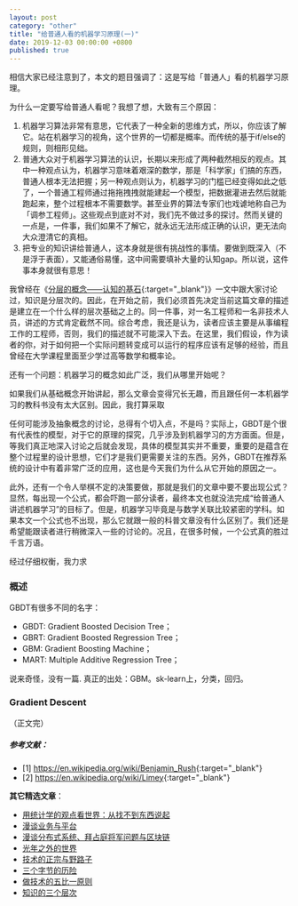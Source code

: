 ```yaml
---
layout: post
category: "other"
title: "给普通人看的机器学习原理(一)"
date: 2019-12-03 00:00:00 +0800
published: true
---
```


相信大家已经注意到了，本文的题目强调了：这是写给「普通人」看的机器学习原理。

为什么一定要写给普通人看呢？我想了想，大致有三个原因：

<!--more-->

1. 机器学习算法非常有意思，它代表了一种全新的思维方式，所以，你应该了解它。站在机器学习的视角，这个世界的一切都是概率。而传统的基于if/else的规则，则相形见绌。
2. 普通大众对于机器学习算法的认识，长期以来形成了两种截然相反的观点。其中一种观点认为，机器学习意味着艰深的数学，那是「科学家」们搞的东西，普通人根本无法把握；另一种观点则认为，机器学习的门槛已经变得如此之低了，一个普通工程师通过拖拖拽拽就能建起一个模型，把数据灌进去然后就能跑起来，整个过程根本不需要数学。甚至业界的算法专家们也戏谑地称自己为「调参工程师」。这些观点到底对不对，我们先不做过多的探讨。然而关键的一点是，一件事，我们如果不了解它，就永远无法形成正确的认识，更无法向大众澄清它的真相。
3. 把专业的知识讲给普通人，这本身就是很有挑战性的事情。要做到既深入（不是浮于表面），又能通俗易懂，这中间需要填补大量的认知gap。所以说，这件事本身就很有意思！

我曾经在《[分层的概念——认知的基石](https://mp.weixin.qq.com/s/yLdRuhIWfLOnLPJSDocEhQ){:target="_blank"}》一文中跟大家讨论过，知识是分层次的。因此，在开始之前，我们必须首先决定当前这篇文章的描述是建立在一个什么样的层次基础之上的。同一件事，对一名工程师和一名非技术人员，讲述的方式肯定截然不同。综合考虑，我还是认为，读者应该主要是从事编程工作的工程师，否则，我们的描述就不可能深入下去。在这里，我们假设，作为读者的你，对于如何把一个实际问题转变成可以运行的程序应该有足够的经验，而且曾经在大学课程里面至少学过高等数学和概率论。

还有一个问题：机器学习的概念如此广泛，我们从哪里开始呢？

如果我们从基础概念开始讲起，那么文章会变得冗长无趣，而且跟任何一本机器学习的教科书没有太大区别。因此，我打算采取

任何可能涉及抽象概念的讨论，总得有个切入点，不是吗？实际上，GBDT是个很有代表性的模型，对于它的原理的探究，几乎涉及到机器学习的方方面面。但是，等我们真正地深入讨论之后就会发现，具体的模型其实并不重要，重要的是蕴含在整个过程里的设计思想，它们才是我们更需要关注的东西。另外，GBDT在推荐系统的设计中有着非常广泛的应用，这也是今天我们为什么从它开始的原因之一。

此外，还有一个令人举棋不定的决策要做，那就是我们的文章中要不要出现公式？显然，每出现一个公式，都会吓跑一部分读者，最终本文也就没法完成“给普通人讲述机器学习”的目标了。但是，机器学习毕竟是与数学关联比较紧密的学科。如果本文一个公式也不出现，那么它就跟一般的科普文章没有什么区别了。我们还是希望能跟读者进行稍微深入一些的讨论的。况且，在很多时候，一个公式真的胜过千言万语。

经过仔细权衡，我力求

### 概述

GBDT有很多不同的名字：
* GBDT: Gradient Boosted Decision Tree；
* GBRT: Gradient Boosted Regression Tree；
* GBM: Gradient Boosting Machine；
* MART: Multiple Additive Regression Tree；

说来奇怪，没有一篇. 真正的出处：GBM。sk-learn上，分类，回归。

### Gradient Descent


（正文完）

##### 参考文献：

* [1] <https://en.wikipedia.org/wiki/Benjamin_Rush>{:target="_blank"}
* [2] <https://en.wikipedia.org/wiki/Limey>{:target="_blank"}

**其它精选文章**：

* [用统计学的观点看世界：从找不到东西说起](https://mp.weixin.qq.com/s/W6hSnQPiZD1tKAou3YgDQQ)
* [漫谈业务与平台](https://mp.weixin.qq.com/s/gPE2XTqTHaN8Bg7NnfOoBw)
* [漫谈分布式系统、拜占庭将军问题与区块链](https://mp.weixin.qq.com/s?__biz=MzA4NTg1MjM0Mg==&mid=2657261626&idx=1&sn=6b32cc7a7a62bee303a8d1c4952d9031&chksm=844791e3b33018f595efabf6edbaa257dc6c5f7fe705e417b6fb7ac81cd94e48d384a694640f#rd)
* [光年之外的世界](https://mp.weixin.qq.com/s/zUgMSqI8QhhrQ_sy_zhzKg)
* [技术的正宗与野路子](https://mp.weixin.qq.com/s?__biz=MzA4NTg1MjM0Mg==&mid=2657261357&idx=1&sn=ebb11a1623e00ca8e6ad55c9ad6b2547#rd)
* [三个字节的历险](https://mp.weixin.qq.com/s?__biz=MzA4NTg1MjM0Mg==&mid=2657261541&idx=1&sn=2f1ea200389d82e7340a5b4103968d7f&chksm=84479e3cb330172a6b2285d4199822143ad05ef8e8c878b98d4ee4f857664c3d15f54e0aab50#rd)
* [做技术的五比一原则](https://mp.weixin.qq.com/s?__biz=MzA4NTg1MjM0Mg==&mid=2657261555&idx=1&sn=3662a2635ecf6f67185abfd697b1057c&chksm=84479e2ab330173cebe16826942b034daec79ded13ee4c03003d7bef262d4969ef0ffb1a0cfb#rd)
* [知识的三个层次](https://mp.weixin.qq.com/s?__biz=MzA4NTg1MjM0Mg==&mid=2657261491&idx=1&sn=cff9bcc4d4cc8c5e642309f7ac1dd5b3&chksm=84479e6ab330177c51bbf8178edc0a6f0a1d56bbeb997ab1cf07d5489336aa59748dea1b3bbc#rd)